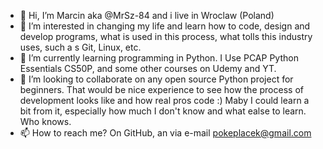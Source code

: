 - 👋 Hi, I’m Marcin aka @MrSz-84 and i live in Wroclaw (Poland)
- 👀 I’m interested in changing my life and learn how to code, design and develop programs, what is used in this process, what tolls this industry uses, such a s Git, Linux, etc.
- 🌱 I’m currently learning programming in Python. I Use PCAP Python Essentials CS50P, and some other courses on Udemy and YT.
- 💞️ I’m looking to collaborate on any open source Python project for beginners. That would be nice experience to see how the process of development looks like and how real pros code :) Maby I could learn a bit from it, especially how much I don't know and what ealse to learn. Who knows.
- 📫 How to reach me? On GitHub, an via e-mail pokeplacek@gmail.com

<!---
MrSz-84/MrSz-84 is a ✨ special ✨ repository because its `README.md` (this file) appears on your GitHub profile.
You can click the Preview link to take a look at your changes.
--->
